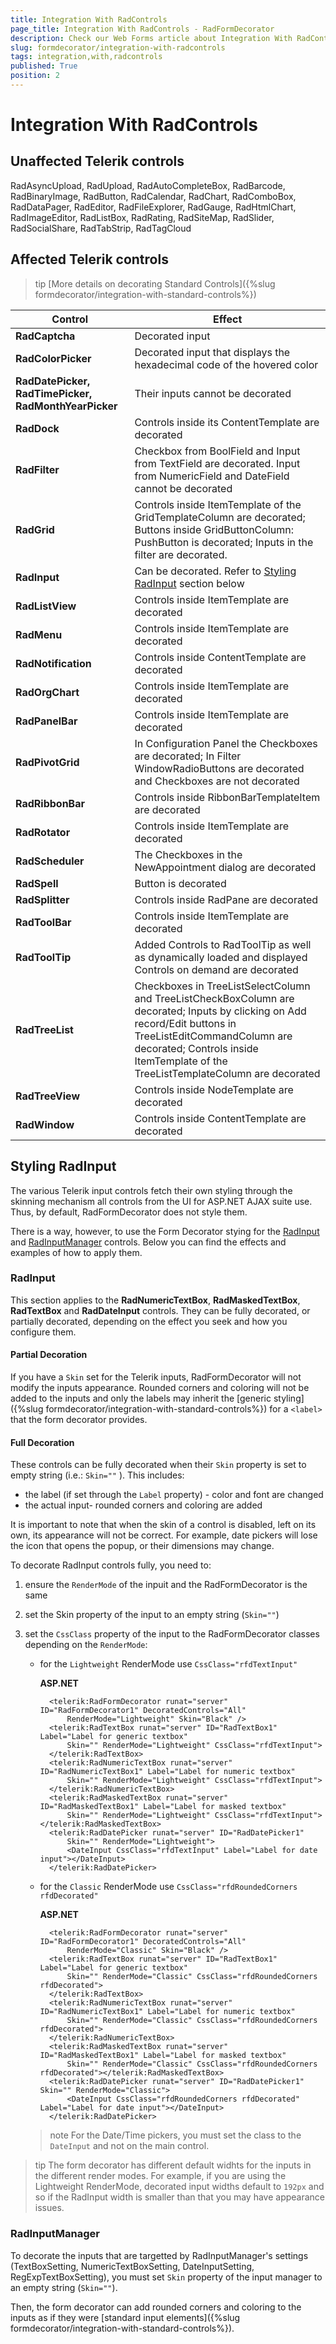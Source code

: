 ```yaml
---
title: Integration With RadControls
page_title: Integration With RadControls - RadFormDecorator
description: Check our Web Forms article about Integration With RadControls.
slug: formdecorator/integration-with-radcontrols
tags: integration,with,radcontrols
published: True
position: 2
---
```


# Integration With RadControls

## Unaffected Telerik controls

RadAsyncUpload, RadUpload, RadAutoCompleteBox, RadBarcode, RadBinaryImage, RadButton, RadCalendar, RadChart, RadComboBox, RadDataPager, RadEditor, RadFileExplorer, RadGauge, RadHtmlChart, RadImageEditor, RadListBox, RadRating, RadSiteMap, RadSlider, RadSocialShare, RadTabStrip, RadTagCloud

## Affected Telerik controls

>tip [More details on decorating Standard Controls]({%slug formdecorator/integration-with-standard-controls%})

|  **Control**  |  **Effect**  |
| ------ | ------ |
| **RadCaptcha** |Decorated input|
| **RadColorPicker** |Decorated input that displays the hexadecimal code of the hovered color|
| **RadDatePicker, RadTimePicker, RadMonthYearPicker** |Their inputs cannot be decorated|
| **RadDock** |Controls inside its ContentTemplate are decorated|
| **RadFilter** |Checkbox from BoolField and Input from TextField are decorated. Input from NumericField and DateField cannot be decorated|
| **RadGrid** | Controls inside ItemTemplate of the GridTemplateColumn are decorated; Buttons inside GridButtonColumn: PushButton is decorated; Inputs in the filter are decorated.|
| **RadInput** |Can be decorated. Refer to [Styling RadInput](#styling-radinput) section below|
| **RadListView** |Controls inside ItemTemplate are decorated|
| **RadMenu** |Controls inside ItemTemplate are decorated|
| **RadNotification** |Controls inside ContentTemplate are decorated|
| **RadOrgChart** |Controls inside ItemTemplate are decorated|
| **RadPanelBar** |Controls inside ItemTemplate are decorated|
| **RadPivotGrid** | In Configuration Panel the Checkboxes are decorated; In Filter WindowRadioButtons are decorated and Checkboxes are not decorated|
| **RadRibbonBar** |Controls inside RibbonBarTemplateItem are decorated|
| **RadRotator** |Controls inside ItemTemplate are decorated|
| **RadScheduler** |The Checkboxes in the NewAppointment dialog are decorated|
| **RadSpell** |Button is decorated|
| **RadSplitter** |Controls inside RadPane are decorated|
| **RadToolBar** |Controls inside ItemTemplate are decorated|
| **RadToolTip** |Added Controls to RadToolTip as well as dynamically loaded and displayed Controls on demand are decorated|
| **RadTreeList** | Checkboxes in TreeListSelectColumn and TreeListCheckBoxColumn are decorated; Inputs by clicking on Add record/Edit buttons in TreeListEditCommandColumn are decorated; Controls inside ItemTemplate of the TreeListTemplateColumn are decorated|
| **RadTreeView** |Controls inside NodeTemplate are decorated|
| **RadWindow** |Controls inside ContentTemplate are decorated|

## Styling RadInput

The various Telerik input controls fetch their own styling through the skinning mechanism all controls from the UI for ASP.NET AJAX suite use. Thus, by default, RadFormDecorator does not style them.

There is a way, however, to use the Form Decorator stying for the [RadInput](#radinput) and [RadInputManager](#radinputmanager) controls. Below you can find the effects and examples of how to apply them.

### RadInput

This section applies to the **RadNumericTextBox**, **RadMaskedTextBox**, **RadTextBox** and **RadDateInput** controls. They can be fully decorated, or partially decorated, depending on the effect you seek and how you configure them.

#### Partial Decoration

If you have a `Skin` set for the Telerik inputs, RadFormDecorator will not modify the inputs appearance. Rounded corners and coloring will not be added to the inputs and only the labels may inherit the [generic styling]({%slug formdecorator/integration-with-standard-controls%}) for a `<label>` that the form decorator provides.

#### Full Decoration

These controls can be fully decorated when their `Skin` property is set to empty string (i.e.: `Skin=""` ). This includes: 
* the label (if set through the `Label` property) - color and font are changed
* the actual input- rounded corners and coloring are added

It is important to note that when the skin of a control is disabled, left on its own, its appearance will not be correct. For example, date pickers will lose the icon that opens the popup, or their dimensions may change.

To decorate RadInput controls fully, you need to:

1. ensure the `RenderMode` of the inpuit and the RadFormDecorator is the same

1. set the Skin property of the input to an empty string (`Skin=""`)

1. set the `CssClass` property of the input to the RadFormDecorator classes depending on the `RenderMode`:
    * for the `Lightweight` RenderMode use `CssClass="rfdTextInput"`
        
        **ASP.NET**

            <telerik:RadFormDecorator runat="server" ID="RadFormDecorator1" DecoratedControls="All"
                RenderMode="Lightweight" Skin="Black" />
            <telerik:RadTextBox runat="server" ID="RadTextBox1" Label="Label for generic textbox"
                Skin="" RenderMode="Lightweight" CssClass="rfdTextInput">
            </telerik:RadTextBox>
            <telerik:RadNumericTextBox runat="server" ID="RadNumericTextBox1" Label="Label for numeric textbox"
                Skin="" RenderMode="Lightweight" CssClass="rfdTextInput">
            </telerik:RadNumericTextBox>
            <telerik:RadMaskedTextBox runat="server" ID="RadMaskedTextBox1" Label="Label for masked textbox"
                Skin="" RenderMode="Lightweight" CssClass="rfdTextInput"></telerik:RadMaskedTextBox>
            <telerik:RadDatePicker runat="server" ID="RadDatePicker1"
                Skin="" RenderMode="Lightweight">
                <DateInput CssClass="rfdTextInput" Label="Label for date input"></DateInput>
            </telerik:RadDatePicker>

    * for the `Classic` RenderMode use `CssClass="rfdRoundedCorners rfdDecorated"`

        **ASP.NET**

            <telerik:RadFormDecorator runat="server" ID="RadFormDecorator1" DecoratedControls="All"
                RenderMode="Classic" Skin="Black" />
            <telerik:RadTextBox runat="server" ID="RadTextBox1" Label="Label for generic textbox"
                Skin="" RenderMode="Classic" CssClass="rfdRoundedCorners rfdDecorated">
            </telerik:RadTextBox>
            <telerik:RadNumericTextBox runat="server" ID="RadNumericTextBox1" Label="Label for numeric textbox"
                Skin="" RenderMode="Classic" CssClass="rfdRoundedCorners rfdDecorated">
            </telerik:RadNumericTextBox>
            <telerik:RadMaskedTextBox runat="server" ID="RadMaskedTextBox1" Label="Label for masked textbox"
                Skin="" RenderMode="Classic" CssClass="rfdRoundedCorners rfdDecorated"></telerik:RadMaskedTextBox>
            <telerik:RadDatePicker runat="server" ID="RadDatePicker1" Skin="" RenderMode="Classic">
                <DateInput CssClass="rfdRoundedCorners rfdDecorated" Label="Label for date input"></DateInput>
            </telerik:RadDatePicker>

    >note For the Date/Time pickers, you must set the class to the `DateInput` and not on the main control.

>tip The form decorator has different default widhts for the inputs in the different render modes. For example, if you are using the Lightweight RenderMode, decorated input widths default to `192px` and so if the RadInput width is smaller than that you may have appearance issues.

### RadInputManager

To decorate the inputs that are targetted by RadInputManager's settings (TextBoxSetting, NumericTextBoxSetting, DateInputSetting, RegExpTextBoxSetting), you must set `Skin` property of the input manager to an empty string (`Skin=""`).

Then, the form decorator can add rounded corners and coloring to the inputs as if they were [standard input elements]({%slug formdecorator/integration-with-standard-controls%}).

